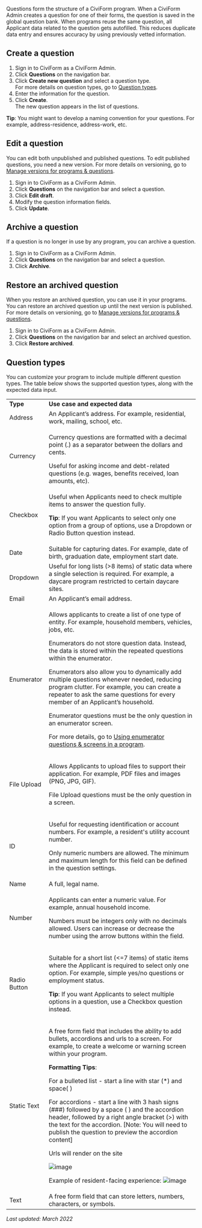 Questions form the structure of a CiviForm program. When a CiviForm Admin creates a question for one of their forms, the question is saved in the global question bank. When programs reuse the same question, all Applicant data related to the question gets autofilled. This reduces duplicate data entry and ensures accuracy by using previously vetted information.

## Create a question
1. Sign in to CiviForm as a CiviForm Admin.
1. Click **Questions** on the navigation bar.
1. Click **Create new question** and select a question type.<br/>For more details on question types, go to [Question types](https://github.com/seattle-uat/documents/wiki/Manage-questions#question-types).
1. Enter the information for the question.
1. Click **Create**.<br/>The new question appears in the list of questions.

**Tip**: You might want to develop a naming convention for your questions. For example, address-residence, address-work, etc.

## Edit a question
You can edit both unpublished and published questions. To edit published questions, you need a new version. For more details on versioning, go to [Manage versions for programs & questions](https://github.com/seattle-uat/documents/wiki/Manage-versions-for-programs-&-questions).

1. Sign in to CiviForm as a CiviForm Admin.
1. Click **Questions** on the navigation bar and select a question.
1. Click **Edit draft**.
1. Modify the question information fields.
1. Click **Update**.

## Archive a question
If a question is no longer in use by any program, you can archive a question.

1. Sign in to CiviForm as a CiviForm Admin.
1. Click **Questions** on the navigation bar and select a question.
1. Click **Archive**.

## Restore an archived question
When you restore an archived question, you can use it in your programs. You can restore an archived question up until the next version is published. For more details on versioning, go to [Manage versions for programs & questions](https://github.com/seattle-uat/documents/wiki/Manage-versions-for-programs-&-questions).

1. Sign in to CiviForm as a CiviForm Admin.
1. Click **Questions** on the navigation bar and select an archived question.
1. Click **Restore archived**.

## Question types
You can customize your program to include multiple different question types. The table below shows the supported question types, along with the expected data input.


<table>
  <tr>
   <td><strong>Type</strong>
   </td>
   <td><strong>Use case and expected data</strong>
   </td>
  </tr>
  <tr>
   <td>Address
   </td>
   <td>An Applicant’s address. For example, residential, work, mailing, school, etc.
   </td>
  </tr>
  <tr>
   <td>Currency
   </td>
   <td> <p> Currency questions are formatted with a decimal point (.) as a separator between the dollars and cents. </p> Useful for asking income and debt-related questions (e.g. wages, benefits received, loan amounts, etc).
   </td>
  </tr>
  <tr>  
</tr>
  <tr>
   <td>Checkbox
   </td>
   <td><p>Useful when Applicants need to check multiple items to answer the question fully.</p>
<p>
<strong>Tip</strong>: If you want Applicants to select only one option from a group of options, use a Dropdown or Radio Button question instead.</p>
   </td>
  </tr>
  <tr>
   <td>Date
   </td>
   <td>Suitable for capturing dates. For example, date of birth, graduation date, employment start date.
   </td>
  </tr>
  <tr>
   <td>Dropdown
   </td>
   <td>Useful for long lists (>8 items) of static data where a single selection is required. For example, a daycare program restricted to certain daycare sites.
   </td>
  </tr>
  <tr>
   <td>Email
   </td>
   <td>An Applicant’s email address.
   </td>
  </tr>
  <tr>
   <td>Enumerator
   </td>
   <td><p>Allows applicants to create a list of one type of entity. For example, household members, vehicles, jobs, etc.</p>
<p>
Enumerators do not store question data. Instead, the data is stored within the repeated questions within the enumerator.</p>
<p>
Enumerators also allow you to dynamically add multiple questions whenever needed, reducing program clutter. For example, you can create a repeater to ask the same questions for every member of an Applicant’s household.</p>
<p>
Enumerator questions must be the only question in an enumerator screen.</p>
<p>
For more details, go to <a href="https://github.com/seattle-uat/documents/wiki/Using-enumerator-questions-&-screens-in-a-program">Using enumerator questions & screens in a program</a>.</p>
   </td>
  </tr>
  <tr>
   <td>File Upload
   </td>
   <td><p>Allows Applicants to upload files to support their application. For example, PDF files and images (PNG, JPG, GIF).</p>
<p>
File Upload questions must be the only question in a screen.</p>
   </td>
  </tr>
<tr>
   <td>ID
   </td>
   <td><p>Useful for requesting identification or account numbers. For example, a resident's utility account number. <p> Only numeric numbers are allowed. The minimum and maximum length for this field can be defined in the question settings.
   </td>
  </tr>
  <tr>
  <tr>
   <td>Name
   </td>
   <td>A full, legal name.
   </td>
  </tr>
  <tr>
   <td>Number
   </td>
   <td><p>Applicants can enter a numeric value. For example, annual household income.</p>
<p>
Numbers must be integers only with no decimals allowed. Users can increase or decrease the number using the arrow buttons within the field.</p>
   </td>
  </tr>
  <tr>
   <td>Radio Button
   </td>
   <td><p>Suitable for a short list (&lt;=7 items) of static items where the Applicant is required to select only one option. For example, simple yes/no questions or employment status.</p>
<p>
<strong>Tip</strong>: If you want Applicants to select multiple options in a question, use a Checkbox question instead.</p>
   </td>
  </tr>
  <tr>
   <td>Static Text
   </td>
   <td><p>A free form field that includes the ability to add bullets, accordions and urls to a screen. For example, to create a welcome or warning screen within your program.</p>
<p><strong>Formatting Tips</strong>: 
<p>For a bulleted list - start a line with star (*) and space( ) </p>
<p> For accordions - start a line with 3 hash signs (###) followed by a space ( )  and the accordion header, followed by a right angle bracket (>) with the text for the accordion.  [Note: You will need to publish the question to preview the accordion content]
<p>Urls will render on the site </p>


![image](https://user-images.githubusercontent.com/98119305/156840660-7f89f196-2fc9-4967-97d6-7c57f23b172a.png)

Example of resident-facing experience:
![image](https://user-images.githubusercontent.com/98119305/156841165-1998f88b-0730-44fc-84a1-14ce9b9e0187.png)

   </td>
  </tr>
  <tr><tr>
   <td>Text
   </td>
   <td>A free form field that can store letters, numbers, characters, or symbols.
   </td>
  </tr>
</table>

_Last updated: March 2022_